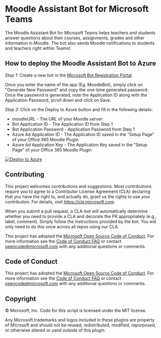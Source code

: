
# Moodle Assistant Bot for Microsoft Teams

The Moodle Assistant Bot for Microsoft Teams helps teachers and students answer questions about their courses, assignments, grades and other information in Moodle. The bot also sends Moodle notifications to students and teachers right within Teams!

## How to deploy the Moodle Assistant Bot to Azure

*Step 1:* Create a new bot in the [Microsoft Bot Registration Portal](https://aka.ms/MoodleBotRegistration)

Once you enter the name of the app (Eg. MoodleBot), simply click on "Generate New Password" and copy the one-time generated password. Once the password is generated, note the Application ID along with the Application Password, scroll down and click on Save.

*Step 2:* Click on the Deploy to Azure button and fill in the following details:

* moodleURL - The URL of your Moodle server
* Bot Application ID - The Application ID from Step 1
* Bot Application Password - Application Password from Step 1
* Azure Ad Application ID - The Application ID saved in the "Setup Page" of your Office 365 Moodle Plugin 
* Azure Ad Application Key - The Application Key saved in the "Setup Page" of your Office 365 Moodle Plugin

[![Deploy to Azure](http://azuredeploy.net/deploybutton.png)](https://aka.ms/DeployMoodleTeamsBot)

## Contributing

This project welcomes contributions and suggestions.  Most contributions require you to agree to a
Contributor License Agreement (CLA) declaring that you have the right to, and actually do, grant us
the rights to use your contribution. For details, visit https://cla.microsoft.com.

When you submit a pull request, a CLA-bot will automatically determine whether you need to provide
a CLA and decorate the PR appropriately (e.g., label, comment). Simply follow the instructions
provided by the bot. You will only need to do this once across all repos using our CLA.

This project has adopted the [Microsoft Open Source Code of Conduct](https://opensource.microsoft.com/codeofconduct/).
For more information see the [Code of Conduct FAQ](https://opensource.microsoft.com/codeofconduct/faq/) or
contact [opencode@microsoft.com](mailto:opencode@microsoft.com) with any additional questions or comments.

## Code of Conduct

This project has adopted the [Microsoft Open Source Code of Conduct](https://opensource.microsoft.com/codeofconduct/). For more information see the [Code of Conduct FAQ](https://opensource.microsoft.com/codeofconduct/faq/) or contact [opencode@microsoft.com](mailto:opencode@microsoft.com) with any additional questions or comments.

## Copyright

&copy; Microsoft, Inc.  Code for this script is licensed under the MIT license.

Any Microsoft trademarks and logos included in these plugins are property of Microsoft and should not be reused, redistributed, modified, repurposed, or otherwise altered or used outside of this plugin.
